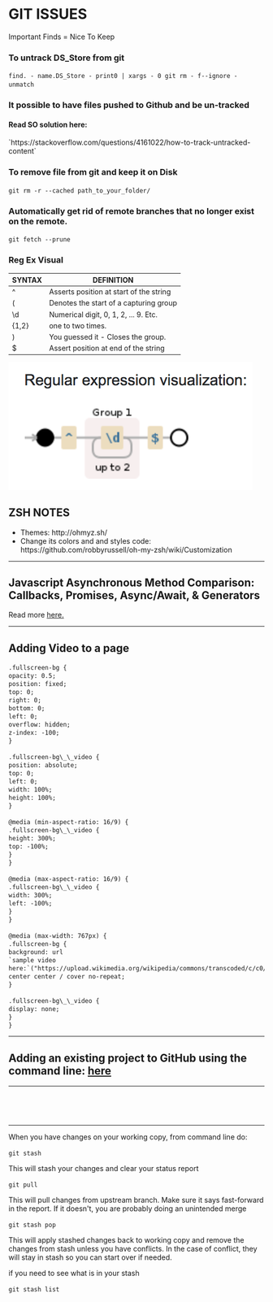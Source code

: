 <h1>GIT ISSUES</h1>

Important Finds = Nice To Keep

### To untrack DS_Store from git

`find. - name.DS_Store - print0 | xargs - 0 git rm - f--ignore - unmatch`

### It possible to have files pushed to Github and be un-tracked

<h4>Read SO solution here:</h4>
`https://stackoverflow.com/questions/4161022/how-to-track-untracked-content`

### To remove file from git and keep it on Disk

`git rm -r --cached path_to_your_folder/`

### Automatically get rid of remote branches that no longer exist on the remote.

`git fetch --prune`

### Reg Ex Visual

| SYNTAX | DEFINITION                              |
| ------ | --------------------------------------- |
| ^      | Asserts position at start of the string |
| (      | Denotes the start of a capturing group  |
| \d     | Numerical digit, 0, 1, 2, ... 9. Etc.   |
| {1,2}  | one to two times.                       |
| )      | You guessed it - Closes the group.      |
| $      | Assert position at end of the string    |

![visual](https://raw.githubusercontent.com/IamGiel/notes/master/images/regex%20visual.png)

<h2>ZSH NOTES</h2>
<ul>
  <li>Themes: http://ohmyz.sh/ </li>
  <li>Change its colors and and styles code: https://github.com/robbyrussell/oh-my-zsh/wiki/Customization</li>
</ul>

<hr>

<h2>Javascript Asynchronous Method Comparison: Callbacks, Promises, Async/Await, & Generators</h2>

<p>Read more <a href="https://medium.com/@jamil.lawrence/javascript-asynchronous-method-comparison-callbacks-promises-async-await-generators-e689d579aba7">here.</a></p>

<hr>

<h2>Adding Video to a page</h2>

```//start video styles
.fullscreen-bg {
opacity: 0.5;
position: fixed;
top: 0;
right: 0;
bottom: 0;
left: 0;
overflow: hidden;
z-index: -100;
}

.fullscreen-bg\_\_video {
position: absolute;
top: 0;
left: 0;
width: 100%;
height: 100%;
}

@media (min-aspect-ratio: 16/9) {
.fullscreen-bg\_\_video {
height: 300%;
top: -100%;
}
}

@media (max-aspect-ratio: 16/9) {
.fullscreen-bg\_\_video {
width: 300%;
left: -100%;
}
}

@media (max-width: 767px) {
.fullscreen-bg {
background: url
`sample video here:`("https://upload.wikimedia.org/wikipedia/commons/transcoded/c/c0/Big_Buck_Bunny_4K.webm/Big_Buck_Bunny_4K.webm.480p.webmm") center center / cover no-repeat;
}

.fullscreen-bg\_\_video {
display: none;
}
}
```

<hr>
<h2>Adding an existing project to GitHub using the command line: <a href="https://help.github.com/articles/adding-an-existing-project-to-github-using-the-command-line/">here</a></h2>
<hr><br>

<br><hr>
<p>
When you have changes on your working copy, from command line do:

`git stash`

This will stash your changes and clear your status report

`git pull`

This will pull changes from upstream branch. Make sure it says fast-forward in the report. If it doesn't, you are probably doing an unintended merge

`git stash pop`

This will apply stashed changes back to working copy and remove the changes from stash unless you have conflicts. In the case of conflict, they will stay in stash so you can start over if needed.

if you need to see what is in your stash

`git stash list`
</p>
